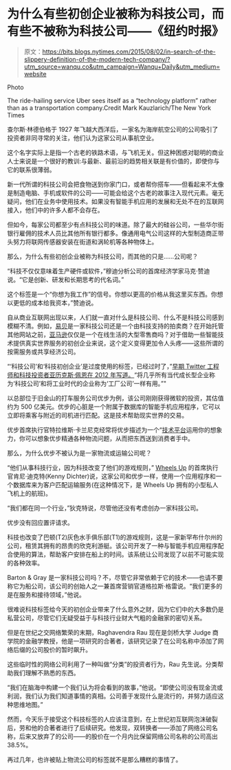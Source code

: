 # 为什么有些初创企业被称为科技公司，而有些不被称为科技公司——《纽约时报》

> 原文：<https://bits.blogs.nytimes.com/2015/08/02/in-search-of-the-slippery-definition-of-the-modern-tech-company/?utm_source=wanqu.co&utm_campaign=Wanqu+Daily&utm_medium=website>

Photo

The ride-hailing service Uber sees itself as a “technology platform” rather than as a transportation company.Credit Mark Kauzlarich/The New York Times



查尔斯·林德伯格于 1927 年飞越大西洋后，一家名为海岸航空公司的公司吸引了投资者非同寻常的关注，他们认为这家公司从事航空业。

这个名字实际上是指一个古老的铁路术语，与飞机无关。但这种困惑对聪明的商业人士来说是一个很好的教训:与最新、最前沿的趋势相关联是有价值的，即使你与它的联系很薄弱。

新一代所谓的科技公司会把食物送到你家门口，或者帮你搭车——但看起来不太像是制造电脑、手机或软件的公司——可能会给这个古老的故事注入现代元素。毫无疑问，他们在业务中使用技术。如果没有智能手机应用的发展和无处不在的互联网接入，他们中的许多人都不会存在。

但如今，每家公司都至少有点科技公司的味道。除了最大的硅谷公司，一些华尔街银行雇佣的技术人员比其他所有银行都多。像通用电气公司这样的大型制造商正带头努力将联网传感器安装在街道和涡轮机等各种物体上。

那么，为什么有些初创企业被称为科技公司，而其他的只是……公司呢？

“科技不仅仅意味着生产硬件或软件，”穆迪分析公司的首席经济学家马克·赞迪说。“它是创新、研发和长期思考的代名词。”

这个标签是一个“你想为我工作”的信号。你想以更高的价格从我这里买东西。你想以更低的成本给我资本，”赞迪说。

自从商业互联网出现以来，人们就一直对什么是科技公司、什么不是科技公司感到模糊不清。例如，[易贝](https://topics.nytimes.com/top/news/business/companies/ebay_inc/index.html?inline=nyt-org "More information about eBay Inc")是一家科技公司还是一个由科技支持的拍卖商？在开始托管其他网站之前，[亚马逊](https://topics.nytimes.com/top/news/business/companies/amazon_inc/index.html?inline=nyt-org "More information about Amazon.com Inc")仅仅是一个在线生活的大型零售商吗？对于借助一些智能技术提供真实世界服务的初创企业来说，这个定义变得更加令人头疼——这些所谓的按需服务或共享经济公司。

“‘科技公司’和‘科技初创企业’是过度使用的标签，已经过时了，”[早期 Twitter 工程师和科技投资者亚历克斯·佩恩在 2012 年写道。](https://al3x.net/2012/05/08/what-is-and-is-not-a-technology-company.html)“将几乎所有当代成长型企业称为‘科技公司’和将工业时代的企业称为‘工厂公司’一样有用。”"

以总部位于旧金山的打车服务公司优步为例，该公司刚刚获得微软的投资，其估值约为 500 亿美元。优步的心脏是一个附属于数据库的智能手机应用程序，它可以立即将乘客与附近的司机进行匹配。这是技术帮助现实世界的交易。

优步首席执行官特拉维斯·卡兰尼克经常将优步描述为一个“[技术平台](https://money.cnn.com/2014/06/12/technology/innovation/uber-ceo-travis-kalanick/)运用你的想象力，你可以想象优步精通各种物流问题，从而把东西送到消费者手中。

那么，为什么优步不被认为是一家物流或运输公司呢？

“他们从事科技行业，因为科技改变了他们的游戏规则，” [Wheels Up](https://wheelsup.com/) 的首席执行官肯尼·迪克特(Kenny Dichter)说，这家公司和优步一样，使用一个应用程序和一个数据库来为客户匹配运输服务(在这种情况下，是 Wheels Up 拥有的小型私人飞机上的航班)。

“我们都在同一个行业，”狄克特说，尽管他还没有考虑创办一家科技公司。

优步没有回应置评请求。

科技也改变了巴顿(T2)灰色水手俱乐部(T1)的游戏规则，这是一家新罕布什尔州的公司，租赁其拥有的昂贵的欣克利游艇。该公司开发了一种与智能手机应用程序配合使用的算法，帮助客户安排在船上的时间。该系统让公司发现了以前不可能实现的各种效率。

Barton & Gray 是一家科技公司吗？不，尽管它非常依赖于它的技术——也请不要称它为船公司，该公司的创始人之一兼首席营销官道格拉斯·格雷说。“我们更多的是在服务和接待领域，”他说。

很难说科技标签给今天的初创企业带来了什么意外之财，因为它们中的大多数仍是私营公司，尽管它们无疑受益于与科技行业财大气粗的金融家的密切关系。

但是在世纪之交网络繁荣的末期，Raghavendra Rau 现在是剑桥大学 Judge 商学院的金融学教授，他是一项研究的合著者，该研究记录了在公司名称中添加了网络后缀的公司股价的暂时飙升。

这些临时性的网络公司利用了一种叫做“分类”的投资者行为，Rau 先生说。分类帮助我们理解不熟悉的东西。

“我们在脑海中构建一个我们认为将会看到的故事，”他说。“即使公司没有现金流或利润，我们认为我们知道事情的真相。公司善于发现什么是流行的，并努力适应这种思维地图。”

然而，今天乐于接受这个科技标签的人应该注意到，在上世纪初互联网泡沫破裂后，劳和他的合著者进行了后续研究。他发现，双转换者——添加了网络公司名称，后来又放弃了的公司——的股价在一个月内比保留网络公司名称的公司高出 38.5%。

再过几年，也许被贴上物流公司的标签就不是那么糟糕的事情了。